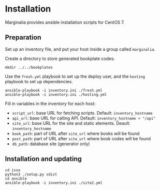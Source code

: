 Installation
============

Marginalia provides ansible installation scripts for CentOS 7.

Preparation
-----------

Set up an inventory file, and put your host inside a group called `marginalia`.

Create a directory to store generated bookplate codes:

```
mkdir ../../bookplates
```

Use the `fresh.yml` playbook to set up the deploy user, and the `hosting` playbook to set up dependencies.

```
ansible-playbook -i inventory.ini ./fresh.yml
ansible-playbook -i inventory.ini ./hosting.yml
```

Fill in variables in the inventory for each host:

- `script_url`: base URL for fetching scripts. Default: `inventory_hostname`
- `api_url`: base URL for calling API. Default: `inventory_hostname + "/api"`
- `site_url`: base URL for the site and static elements. Deault: `inventory_hostname`
- `book_path`: part of URL after `site_url` where books will be found
- `post_path`: part of URL after `site_url` where book codes will be found
- `db_path`: database site (generator only)

Installation and updating
-------------------------

```
cd isso
python3 ./setup.py sdist
cd ansible
ansible-playbook -i inventory.ini ./site2.yml
```
